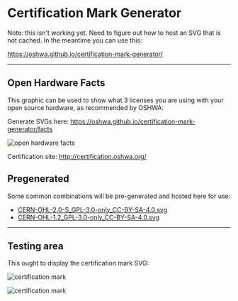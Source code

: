# Certification Mark Generator

Note: this isn't working yet. Need to figure out how to host an SVG that is not cached. In the meantime you can use this:

https://oshwa.github.io/certification-mark-generator/

****

## Open Hardware Facts

This graphic can be used to show what 3 licenses you are using with your open source hardware, as recommended by OSHWA:

Generate SVGs here: https://oshwa.github.io/certification-mark-generator/facts

![open hardware facts](https://oshwa.github.io/certification-mark-generator/open-source-licenses-badge.svg)


Certification site: http://certification.oshwa.org/

## Pregenerated

Some common combinations will be pre-generated and hosted here for use:

* [CERN-OHL-2.0-S_GPL-3.0-only_CC-BY-SA-4.0.svg](https://oshwa.github.io/certification-mark-generator/premade/CERN-OHL-2.0-S_GPL-3.0-only_CC-BY-SA-4.0.svg)
* [CERN-OHL-1.2_GPL-3.0-only_CC-BY-SA-4.0.svg](https://oshwa.github.io/certification-mark-generator/premade/CERN-OHL-1.2_GPL-3.0-only_CC-BY-SA-4.0.svg)


****

## Testing area

This ought to display the certification mark SVG:

![certification mark](https://oshwa.github.io/certification-mark-generator/index.svg#code=US99999)

![certification mark](https://oshwa.github.io/certification-mark-generator/index.svg#code=US12345)

